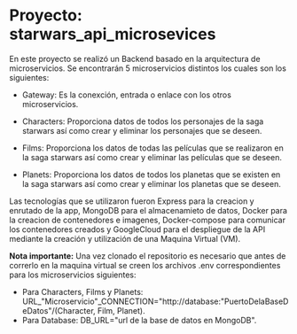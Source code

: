 # Proyecto: starwars_api_microsevices

En este proyecto se realizó un Backend basado en la arquitectura de microservicios. Se encontrarán 5 microservicios distintos los cuales son los siguientes:

- Gateway: Es la conexción, entrada o enlace con los otros microservicios.

- Characters: Proporciona datos de todos los personajes de la saga starwars así como crear y eliminar los personajes que se deseen.

- Films: Proporciona los datos de todas las películas que se realizaron en la saga starwars así como crear y eliminar las películas que se deseen.

- Planets: Proporciona los datos de todos los planetas que se existen en la saga starwars así como crear y eliminar los planetas que se deseen.

Las tecnologías que se utilizaron fueron Express para la creacion y enrutado de la app, MongoDB para el almacenamieto de datos, Docker para la creacion de contenedores e imagenes, Docker-compose para comunicar los contenedores creados y GoogleCloud para el despliegue de la API mediante la creación y utilización de una Maquina Virtual (VM).

**Nota importante:** Una vez clonado el repositorio es necesario que antes de correrlo en la maquina virtual se creen los archivos .env correspondientes para los microservicios siguientes: 
- Para Characters, Films y Planets: URL_"Microservicio"_CONNECTION="http://database:"PuertoDelaBaseDeDatos"/(Character, Film, Planet).
- Para Database: DB_URL="url de la base de datos en MongoDB".
